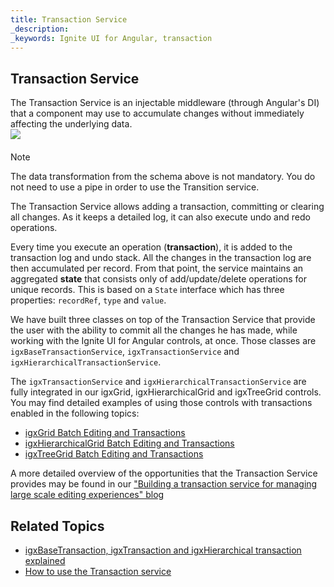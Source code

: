 ```yaml
---
title: Transaction Service
_description: 
_keywords: Ignite UI for Angular, transaction
---
```



## Transaction Service

The Transaction Service is an injectable middleware (through Angular's DI) that a component may use to accumulate changes without immediately affecting the underlying data.
    <img src="https://cdn-images-1.medium.com/max/800/1*O-6DidcFW_XCSqgKRfXf_Q.png"
        style="display:flex;max-height:400px;margin:auto auto 20px auto;" />

> [!NOTE]
> The data transformation from the schema above is not mandatory. You do not need to use a pipe in order to use the Transition service.

The Transaction Service allows adding a transaction, committing or clearing all changes. As it keeps a detailed log, it can also execute undo and redo operations.

Every time you execute an operation (**transaction**), it is added to the transaction log and undo stack. All the changes in the transaction log are then accumulated per record. From that point, the service maintains an aggregated **state** that consists only of add/update/delete operations for unique records. This is based on a `State` interface which has three properties: `recordRef`, `type` and `value`.

We have built three classes on top of the Transaction Service that provide the user with the ability to commit all the changes he has made, while working with the Ignite UI for Angular controls, at once. Those classes are `igxBaseTransactionService`, `igxTransactionService` and `igxHierarchicalTransactionService`.

The `igxTransactionService` and `igxHierarchicalTransactionService` are fully integrated in our igxGrid, igxHierarchicalGrid and igxTreeGrid controls. You may find detailed examples of using those controls with transactions enabled in the following topics:
* [igxGrid Batch Editing and Transactions](grid/batch_editing.md)
* [igxHierarchicalGrid Batch Editing and Transactions](hierarchicalgrid/batch_editing.md)
* [igxTreeGrid Batch Editing and Transactions](treegrid/batch_editing.md)

A more detailed overview of the opportunities that the Transaction Service provides may be found in our ["Building a transaction service for managing large scale editing experiences" blog](https://blog.angular.io/building-a-transaction-service-for-managing-large-scale-editing-experiences-ded666eafd5e)

## Related Topics

* [igxBaseTransaction, igxTransaction and igxHierarchical transaction explained](transaction-how-to.md)
* [How to use the Transaction service](transaction-example.md)
